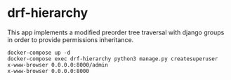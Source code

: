# drf-hierarchy

This app implements a modified preorder tree traversal with django groups
in order to provide permissions inheritance. 

```shell script
docker-compose up -d
docker-compose exec drf-hierarchy python3 manage.py createsuperuser
x-www-browser 0.0.0.0:8000/admin
x-www-browser 0.0.0.0:8000
```
